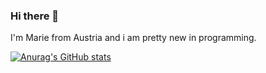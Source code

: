 ### Hi there 👋

I'm Marie from Austria and i am pretty new in programming. 

[![Anurag's GitHub stats](https://github-readme-stats.vercel.app/api?username=spikey995)](https://github.com/anuraghazra/github-readme-stats)
